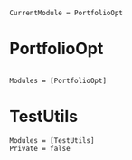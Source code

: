 ```@meta
CurrentModule = PortfolioOpt
```

# PortfolioOpt

```@index
```

```@autodocs
Modules = [PortfolioOpt]
```

# TestUtils
```@autodocs
Modules = [TestUtils]
Private = false
```
